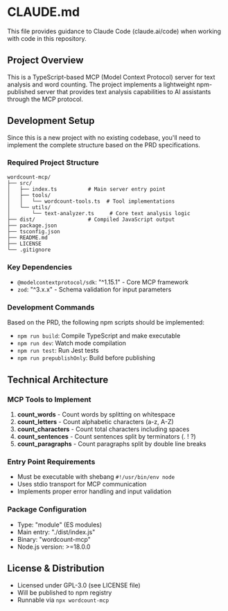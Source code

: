 # CLAUDE.md

This file provides guidance to Claude Code (claude.ai/code) when working with code in this repository.

## Project Overview

This is a TypeScript-based MCP (Model Context Protocol) server for text analysis and word counting. The project implements a lightweight npm-published server that provides text analysis capabilities to AI assistants through the MCP protocol.

## Development Setup

Since this is a new project with no existing codebase, you'll need to implement the complete structure based on the PRD specifications.

### Required Project Structure
```
wordcount-mcp/
├── src/
│   ├── index.ts          # Main server entry point
│   ├── tools/
│   │   └── wordcount-tools.ts  # Tool implementations
│   └── utils/
│       └── text-analyzer.ts     # Core text analysis logic
├── dist/                 # Compiled JavaScript output
├── package.json
├── tsconfig.json
├── README.md
├── LICENSE
└── .gitignore
```

### Key Dependencies
- `@modelcontextprotocol/sdk`: "^1.15.1" - Core MCP framework
- `zod`: "^3.x.x" - Schema validation for input parameters

### Development Commands
Based on the PRD, the following npm scripts should be implemented:
- `npm run build`: Compile TypeScript and make executable
- `npm run dev`: Watch mode compilation
- `npm run test`: Run Jest tests
- `npm run prepublishOnly`: Build before publishing

## Technical Architecture

### MCP Tools to Implement
1. **count_words** - Count words by splitting on whitespace
2. **count_letters** - Count alphabetic characters (a-z, A-Z)
3. **count_characters** - Count total characters including spaces
4. **count_sentences** - Count sentences split by terminators (. ! ?)
5. **count_paragraphs** - Count paragraphs split by double line breaks

### Entry Point Requirements
- Must be executable with shebang `#!/usr/bin/env node`
- Uses stdio transport for MCP communication
- Implements proper error handling and input validation

### Package Configuration
- Type: "module" (ES modules)
- Main entry: "./dist/index.js"
- Binary: "wordcount-mcp"
- Node.js version: >=18.0.0

## License & Distribution

- Licensed under GPL-3.0 (see LICENSE file)
- Will be published to npm registry
- Runnable via `npx wordcount-mcp`